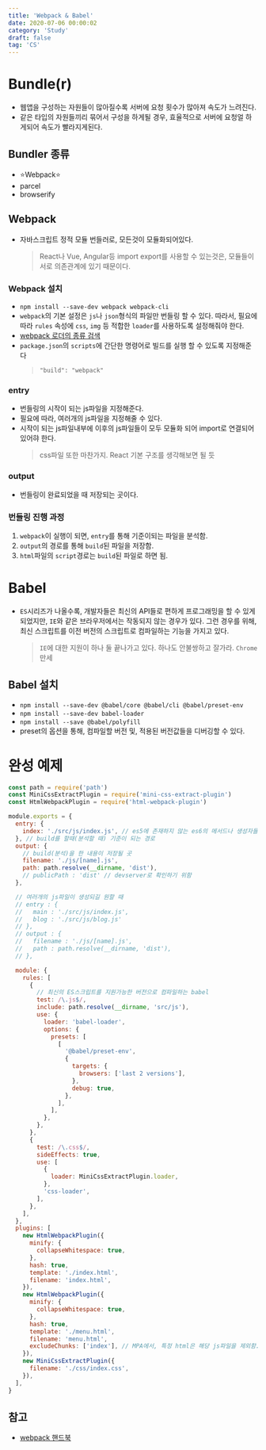 ```yaml
---
title: 'Webpack & Babel'
date: 2020-07-06 00:00:02
category: 'Study'
draft: false
tag: 'CS'
---
```


# Bundle(r)

- 웹앱을 구성하는 자원들이 많아질수록 서버에 요청 횟수가 많아져 속도가 느려진다.
- 같은 타입의 자원들끼리 묶어서 구성을 하게될 경우, 효율적으로 서버에 요청얼 하게되어 속도가 빨라지게된다.

## Bundler 종류

- ⭐Webpack⭐
- parcel
- browserify

## Webpack

- 자바스크립트 정적 모듈 번들러로, 모든것이 모듈화되어있다.
  > React나 Vue, Angular등 import export를 사용할 수 있는것은, 모듈들이 서로 의존관계에 있기 때문이다.

### Webpack 설치

- `npm install --save-dev webpack webpack-cli`
- `webpack`의 기본 설정은 `js`나 `json`형식의 파일만 번들링 할 수 있다. 따라서, 필요에 따라 `rules` 속성에 `css`, `img` 등 적합한 `loader`를 사용하도록 설정해줘야 한다.
- [webpack 로더의 종류 검색](https://bogyum-uncle.tistory.com/111)
- `package.json`의 `scripts`에 간단한 명령어로 빌드를 실행 할 수 있도록 지정해준다
  > `"build": "webpack"`

### entry

- 번들링의 시작이 되는 js파일을 지정해준다.
- 필요에 따라, 여러개의 js파일을 지정해줄 수 있다.
- 시작이 되는 js파일내부에 이후의 js파일들이 모두 모듈화 되어 import로 연결되어있어햐 한다.
  > css파일 또한 마찬가지. React 기본 구조를 생각해보면 될 듯

### output

- 번들링이 완료되었을 때 저장되는 곳이다.

### 번들링 진행 과정

1. `webpack`이 실행이 되면, `entry`를 통해 기준이되는 파일을 분석함.
2. `output`의 경로를 통해 `build`된 파일을 저장함.
3. `html`파일의 `script`경로는 `build`된 파일로 하면 됨.

# Babel

- `ES`시리즈가 나올수록, 개발자들은 최신의 API들로 편하게 프로그래밍을 할 수 있게되었지만, `IE`와 같은 브라우저에서는 작동되지 않는 경우가 있다. 그런 경우를 위해, 최신 스크립트를 이전 버전의 스크립트로 컴파일하는 기능을 가지고 있다.
  > `IE`에 대한 지원이 하나 둘 끝나가고 있다. 하나도 안불쌍하고 잘가라. `Chrome`만세

## Babel 설치

- `npm install --save-dev @babel/core @babel/cli @babel/preset-env`
- `npm install --save-dev babel-loader`
- `npm install --save @babel/polyfill`
- preset의 옵션을 통해, 컴파일할 버전 및, 적용된 버전값들을 디버깅할 수 있다.

# 완성 예제

```javascript
const path = require('path')
const MiniCssExtractPlugin = require('mini-css-extract-plugin')
const HtmlWebpackPlugin = require('html-webpack-plugin')

module.exports = {
  entry: {
    index: './src/js/index.js', // es5에 존재하지 않는 es6의 메서드나 생성자들도 지원토록함
  }, // build를 할때(분석할 때) 기준이 되는 경로
  output: {
    // build(분석)을 한 내용이 저장될 곳
    filename: './js/[name].js',
    path: path.resolve(__dirname, 'dist'),
    // publicPath : 'dist' // devserver로 확인하기 위함
  },

  // 여러개의 js파일이 생성되길 원할 때
  // entry : {
  //   main : './src/js/index.js',
  //   blog : './src/js/blog.js'
  // },
  // output : {
  //   filename : './js/[name].js',
  //   path : path.resolve(__dirname, 'dist'),
  // },

  module: {
    rules: [
      {
        // 최신의 ES스크립트를 지원가능한 버전으로 컴파일하는 babel
        test: /\.js$/,
        include: path.resolve(__dirname, 'src/js'),
        use: {
          loader: 'babel-loader',
          options: {
            presets: [
              [
                '@babel/preset-env',
                {
                  targets: {
                    browsers: ['last 2 versions'],
                  },
                  debug: true,
                },
              ],
            ],
          },
        },
      },
      {
        test: /\.css$/,
        sideEffects: true,
        use: [
          {
            loader: MiniCssExtractPlugin.loader,
          },
          'css-loader',
        ],
      },
    ],
  },
  plugins: [
    new HtmlWebpackPlugin({
      minify: {
        collapseWhitespace: true,
      },
      hash: true,
      template: './index.html',
      filename: 'index.html',
    }),
    new HtmlWebpackPlugin({
      minify: {
        collapseWhitespace: true,
      },
      hash: true,
      template: './menu.html',
      filename: 'menu.html',
      excludeChunks: ['index'], // MPA에서, 특정 html은 해당 js파일을 제외함.
    }),
    new MiniCssExtractPlugin({
      filename: './css/index.css',
    }),
  ],
}
```

## 참고

- [webpack 핸드북](https://joshua1988.github.io/webpack-guide/guide.html)
